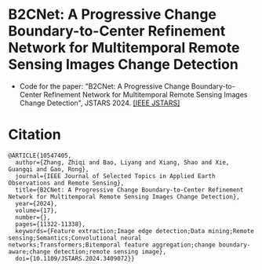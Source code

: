# B2CNet: A Progressive Change Boundary-to-Center Refinement Network for Multitemporal Remote Sensing Images Change Detection
- Code for the paper: "B2CNet: A Progressive Change Boundary-to-Center Refinement Network for Multitemporal Remote Sensing Images Change Detection", JSTARS 2024. [[IEEE JSTARS]](https://ieeexplore.ieee.org/document/10547405)

# Citation
```shell
@ARTICLE{10547405,
  author={Zhang, Zhiqi and Bao, Liyang and Xiang, Shao and Xie, Guangqi and Gao, Rong},
  journal={IEEE Journal of Selected Topics in Applied Earth Observations and Remote Sensing}, 
  title={B2CNet: A Progressive Change Boundary-to-Center Refinement Network for Multitemporal Remote Sensing Images Change Detection}, 
  year={2024},
  volume={17},
  number={},
  pages={11322-11338},
  keywords={Feature extraction;Image edge detection;Data mining;Remote sensing;Semantics;Convolutional neural networks;Transformers;Bitemporal feature aggregation;change boundary-aware;change detection;remote sensing image},
  doi={10.1109/JSTARS.2024.3409072}}
```
